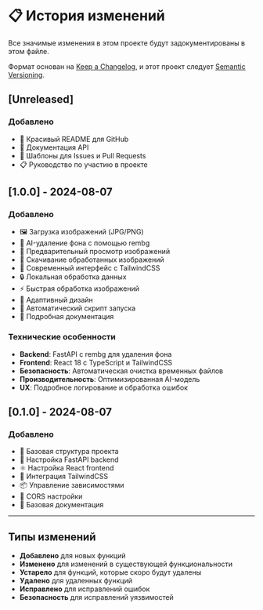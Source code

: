 # 📋 История изменений

Все значимые изменения в этом проекте будут задокументированы в этом файле.

Формат основан на [Keep a Changelog](https://keepachangelog.com/ru/1.0.0/),
и этот проект следует [Semantic Versioning](https://semver.org/lang/ru/).

## [Unreleased]

### Добавлено
- 🎨 Красивый README для GitHub
- 📝 Документация API
- 🔧 Шаблоны для Issues и Pull Requests
- 📋 Руководство по участию в проекте

## [1.0.0] - 2024-08-07

### Добавлено
- 🖼️ Загрузка изображений (JPG/PNG)
- 🤖 AI-удаление фона с помощью rembg
- 👀 Предварительный просмотр изображений
- 💾 Скачивание обработанных изображений
- 🎨 Современный интерфейс с TailwindCSS
- 🔒 Локальная обработка данных
- ⚡ Быстрая обработка изображений
- 📱 Адаптивный дизайн
- 🔧 Автоматический скрипт запуска
- 📖 Подробная документация

### Технические особенности
- **Backend**: FastAPI с rembg для удаления фона
- **Frontend**: React 18 с TypeScript и TailwindCSS
- **Безопасность**: Автоматическая очистка временных файлов
- **Производительность**: Оптимизированная AI-модель
- **UX**: Подробное логирование и обработка ошибок

## [0.1.0] - 2024-08-07

### Добавлено
- 🚀 Базовая структура проекта
- 🔧 Настройка FastAPI backend
- ⚛️ Настройка React frontend
- 🎨 Интеграция TailwindCSS
- 📦 Управление зависимостями
- 🔄 CORS настройки
- 📝 Базовая документация

---

## Типы изменений

- **Добавлено** для новых функций
- **Изменено** для изменений в существующей функциональности
- **Устарело** для функций, которые скоро будут удалены
- **Удалено** для удаленных функций
- **Исправлено** для исправлений ошибок
- **Безопасность** для исправлений уязвимостей 